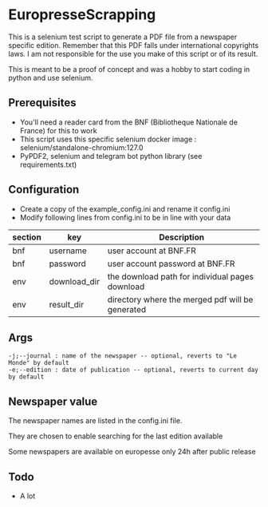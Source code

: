 # EuropresseScrapping

This is a  selenium test script to generate a PDF file from a newspaper specific edition.
Remember that this PDF falls under international copyrights laws.
I am not responsible for the use you make of this script or of its result.

This is meant to be a proof of concept and was a hobby to start coding in python and use selenium.

## Prerequisites 

- You'll need a reader card from the BNF (Bibliotheque Nationale de France) for this to work  
- This script uses this specific selenium docker image : selenium/standalone-chromium:127.0
- PyPDF2, selenium and telegram bot python library (see requirements.txt)

## Configuration

- Create a copy of the example_config.ini and rename it config.ini
- Modify following lines from config.ini to be in line with your data

| section     | key |  Description |
| ----------- | ----------- | ----------- |
| bnf |  username  | user account at BNF.FR       |
| bnf | password   | user account password at BNF.FR        |
| env | download_dir   | the download path for individual pages download   |
| env | result_dir   | directory where the merged pdf will be generated  |

## Args

	-j;--journal : name of the newspaper -- optional, reverts to "Le Monde" by default
	-e;--edition : date of publication -- optional, reverts to current day by default

## Newspaper value

The newspaper names are listed in the config.ini file. 

They are chosen to enable searching for the last edition available

Some newspapers are available on europesse only 24h after public release 

## Todo 

- A lot
